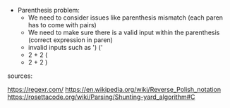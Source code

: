 - Parenthesis problem:
    - We need to consider issues like parenthesis mismatch (each paren has to come with pairs)
    - We need to make sure there is a valid input within the parenthesis (correct expression in paren)
    - invalid inputs such as ') ('
    - 2 + 2 (
    - 2 + 2 )

sources:

https://regexr.com/
https://en.wikipedia.org/wiki/Reverse_Polish_notation
https://rosettacode.org/wiki/Parsing/Shunting-yard_algorithm#C


